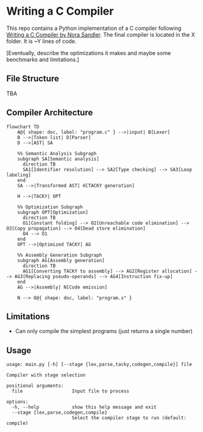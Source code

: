 # Writing a C Compiler

This repo contains a Python implementation of a C compiler following [Writing a C Compiler by Nora Sandler](https://nostarch.com/writing-c-compiler). The final compiler is located in the X folder. It is ~Y lines of code.

[Eventually, describe the optimizations it makes and maybe some benchmarks and limitations.]

## File Structure

TBA

## Compiler Architecture

```mermaid
flowchart TD
    A@{ shape: doc, label: "program.c" } -->|input| B[Lexer]
    B -->|Token list| D[Parser]
    D -->|AST| SA

    %% Semantic Analysis Subgraph
    subgraph SA[Semantic analysis]
      direction TB
      SA1[Identifier resolution] --> SA2[Type checking] --> SA3[Loop labeling]
    end
    SA -->|Transformed AST| H[TACKY generation]

    H -->|TACKY| OPT

    %% Optimization Subgraph
    subgraph OPT[Optimization]
      direction TB
      O1[Constant folding] --> O2[Unreachable code elimination] --> O3[Copy propagation] --> O4[Dead store elimination]
      O4 --> O1
    end
    OPT -->|Optimized TACKY| AG

    %% Assembly Generation Subgraph
    subgraph AG[Assembly generation]
      direction TB
      AG1[Converting TACKY to assembly] --> AG2[Register allocation] --> AG3[Replacing pseudo-operands] --> AG4[Instruction fix-up]
    end
    AG -->|Assembly| N[Code emission]

    N --> O@{ shape: doc, label: "program.s" }
```

## Limitations

- Can only compile the simplest programs (just returns a single number)

## Usage

```text
usage: main.py [-h] [--stage {lex,parse,tacky,codegen,compile}] file

Compiler with stage selection

positional arguments:
  file                  Input file to process

options:
  -h, --help            show this help message and exit
  --stage {lex,parse,codegen,compile}
                        Select the compiler stage to run (default: compile)
```
